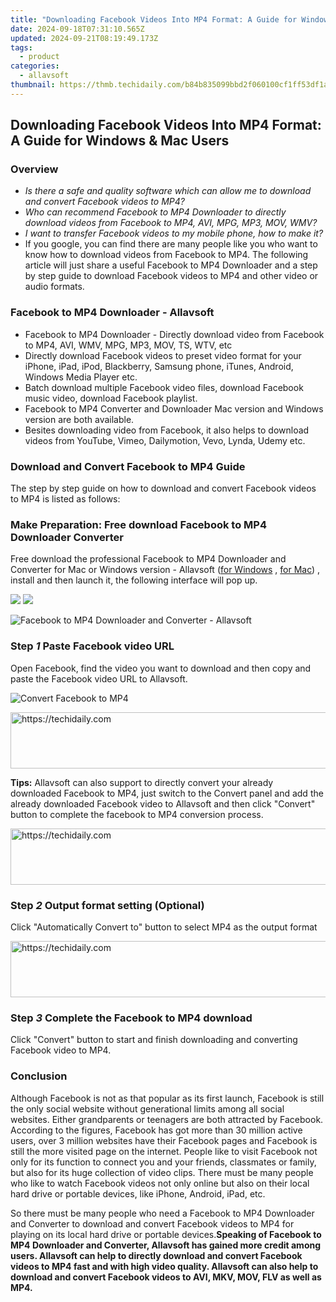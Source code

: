 ```yaml
---
title: "Downloading Facebook Videos Into MP4 Format: A Guide for Windows & Mac Users"
date: 2024-09-18T07:31:10.565Z
updated: 2024-09-21T08:19:49.173Z
tags:
  - product
categories:
  - allavsoft
thumbnail: https://thmb.techidaily.com/b84b835099bbd2f060100cf1ff53df1a6537fd5a4b5a03be31336b43fbf43c35.jpg
---
```


## Downloading Facebook Videos Into MP4 Format: A Guide for Windows & Mac Users

### Overview

* _Is there a safe and quality software which can allow me to download and convert Facebook videos to MP4?_
* _Who can recommend Facebook to MP4 Downloader to directly download videos from Facebook to MP4, AVI, MPG, MP3, MOV, WMV?_
* _I want to transfer Facebook videos to my mobile phone, how to make it?_
* If you google, you can find there are many people like you who want to know how to download videos from Facebook to MP4\. The following article will just share a useful Facebook to MP4 Downloader and a step by step guide to download Facebook videos to MP4 and other video or audio formats.

### Facebook to MP4 Downloader - Allavsoft

* Facebook to MP4 Downloader - Directly download video from Facebook to MP4, AVI, WMV, MPG, MP3, MOV, TS, WTV, etc
* Directly download Facebook videos to preset video format for your iPhone, iPad, iPod, Blackberry, Samsung phone, iTunes, Android, Windows Media Player etc.
* Batch download multiple Facebook video files, download Facebook music video, download Facebook playlist.
* Facebook to MP4 Converter and Downloader Mac version and Windows version are both available.
* Besites downloading video from Facebook, it also helps to download videos from YouTube, Vimeo, Dailymotion, Vevo, Lynda, Udemy etc.

### Download and Convert Facebook to MP4 Guide

The step by step guide on how to download and convert Facebook videos to MP4 is listed as follows:

### Make Preparation: Free download Facebook to MP4 Downloader Converter

Free download the professional Facebook to MP4 Downloader and Converter for Mac or Windows version - Allavsoft ([for Windows](https://tools.techidaily.com/allavsoft/products/) , [for Mac](https://tools.techidaily.com/allavsoft/products/)) , install and then launch it, the following interface will pop up.

[![](https://www.allavsoft.com/how-to/../images/how-to/free-download-win.jpg)](https://tools.techidaily.com/allavsoft/products/) [![](https://www.allavsoft.com/how-to/../images/how-to/free-download-mac.jpg)](https://tools.techidaily.com/allavsoft/products/)

![Facebook to MP4 Downloader and Converter - Allavsoft](https://www.allavsoft.com/how-to/../images/allavsoft/screen-shot-600.jpg)

### Step _1_ Paste Facebook video URL

Open Facebook, find the video you want to download and then copy and paste the Facebook video URL to Allavsoft.

![Convert Facebook to MP4](https://www.allavsoft.com/how-to/../images/how-to/convert-facebook-video-to-mp4/convert-facebook-to-mp4.jpg)

<!-- affiliate ads begin -->
<a href="https://ephamedtechinc.pxf.io/c/5597632/2137211/26400" target="_top" id="2137211">
  <img src="//a.impactradius-go.com/display-ad/26400-2137211" border="0" alt="https://techidaily.com" width="728" height="90"/>
</a>
<img height="0" width="0" src="https://ephamedtechinc.pxf.io/i/5597632/2137211/26400" style="position:absolute;visibility:hidden;" border="0" />
<!-- affiliate ads end -->

**Tips:** Allavsoft can also support to directly convert your already downloaded Facebook to MP4, just switch to the Convert panel and add the already downloaded Facebook video to Allavsoft and then click "Convert" button to complete the facebook to MP4 conversion process.

<!-- affiliate ads begin -->
<a href="https://appsumo.8odi.net/c/5597632/2049383/7443" target="_top" id="2049383">
  <img src="//a.impactradius-go.com/display-ad/7443-2049383" border="0" alt="https://techidaily.com" width="728" height="90"/>
</a>
<img height="0" width="0" src="https://appsumo.8odi.net/i/5597632/2049383/7443" style="position:absolute;visibility:hidden;" border="0" />
<!-- affiliate ads end -->

### Step _2_ Output format setting (Optional)

Click "Automatically Convert to" button to select MP4 as the output format

<!-- affiliate ads begin -->
<a href="https://united.elfm.net/c/5597632/2139563/4704" target="_top" id="2139563">
  <img src="//a.impactradius-go.com/display-ad/4704-2139563" border="0" alt="https://techidaily.com" width="728" height="90"/>
</a>
<img height="0" width="0" src="https://united.elfm.net/i/5597632/2139563/4704" style="position:absolute;visibility:hidden;" border="0" />
<!-- affiliate ads end -->

### Step _3_ Complete the Facebook to MP4 download

Click "Convert" button to start and finish downloading and converting Facebook video to MP4.

### Conclusion

Although Facebook is not as that popular as its first launch, Facebook is still the only social website without generational limits among all social websites. Either grandparents or teenagers are both attracted by Facebook. According to the figures, Facebook has got more than 30 million active users, over 3 million websites have their Facebook pages and Facebook is still the more visited page on the internet. People like to visit Facebook not only for its function to connect you and your friends, classmates or family, but also for its huge collection of video clips. There must be many people who like to watch Facebook videos not only online but also on their local hard drive or portable devices, like iPhone, Android, iPad, etc.

So there must be many people who need a Facebook to MP4 Downloader and Converter to download and convert Facebook videos to MP4 for playing on its local hard drive or portable devices.**Speaking of Facebook to MP4 Downloader and Converter, Allavsoft has gained more credit among users. Allavsoft can help to directly download and convert Facebook videos to MP4 fast and with high video quality. Allavsoft can also help to download and convert Facebook videos to AVI, MKV, MOV, FLV as well as MP4.**

<ins class="adsbygoogle"
     style="display:block"
     data-ad-format="autorelaxed"
     data-ad-client="ca-pub-7571918770474297"
     data-ad-slot="1223367746"></ins>

<ins class="adsbygoogle"
     style="display:block"
     data-ad-client="ca-pub-7571918770474297"
     data-ad-slot="8358498916"
     data-ad-format="auto"
     data-full-width-responsive="true"></ins>



